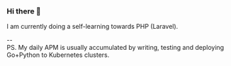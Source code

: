 ### Hi there 👋

I am currently doing a self-learning towards PHP (Laravel).

--\
PS. My daily APM is usually accumulated by writing, testing and deploying Go+Python to Kubernetes clusters.
